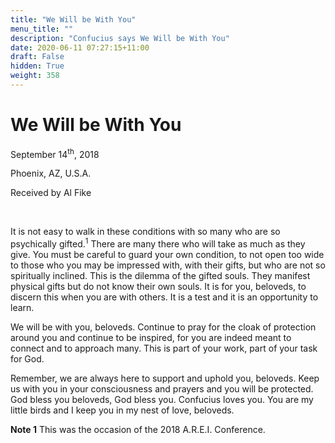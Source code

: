 ```yaml
---
title: "We Will be With You"
menu_title: ""
description: "Confucius says We Will be With You"
date: 2020-06-11 07:27:15+11:00
draft: False
hidden: True
weight: 358
---
```

# We Will be With You

September 14<sup>th</sup>, 2018

Phoenix, AZ, U.S.A.

Received by Al Fike

 

It is not easy to walk in these conditions with so many who are so psychically gifted.<sup>1</sup> There are many there who will take as much as they give. You must be careful to guard your own condition, to not open too wide to those who you may be impressed with, with their gifts, but who are not so spiritually inclined. This is the dilemma of the gifted souls.  They manifest physical gifts but do not know their own souls. It is for you, beloveds, to discern this when you are with others. It is a test and it is an opportunity to learn. 

We will be with you, beloveds. Continue to pray for the cloak of protection around you and continue to be inspired, for you are indeed meant to connect and to approach many. This is part of your work, part of your task for God.

Remember, we are always here to support and uphold you, beloveds. Keep us with you in your consciousness and prayers and you will be protected. God bless you beloveds, God bless you. Confucius loves you. You are my little birds and I keep you in my nest of love, beloveds.

**Note 1** This was the occasion of the 2018 A.R.E.I. Conference.